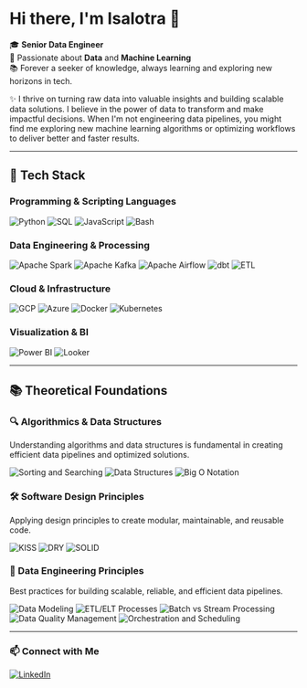# Hi there, I'm Isalotra 👋

🎓 **Senior Data Engineer**  
💼 Passionate about **Data** and **Machine Learning**  
📚 Forever a seeker of knowledge, always learning and exploring new horizons in tech.

✨ I thrive on turning raw data into valuable insights and building scalable data solutions. I believe in the power of data to transform and make impactful decisions. When I'm not engineering data pipelines, you might find me exploring new machine learning algorithms or optimizing workflows to deliver better and faster results.

---

## 🚀 Tech Stack

### Programming & Scripting Languages
![Python](https://img.shields.io/badge/-Python-3776AB?logo=python&logoColor=white&style=flat)
![SQL](https://img.shields.io/badge/-SQL-336791?logo=postgresql&logoColor=white&style=flat)
![JavaScript](https://img.shields.io/badge/-JavaScript-F7DF1E?logo=javascript&logoColor=black&style=flat)
![Bash](https://img.shields.io/badge/-Bash-4EAA25?logo=gnu-bash&logoColor=white&style=flat)

### Data Engineering & Processing
![Apache Spark](https://img.shields.io/badge/-Apache%20Spark-E25A1C?logo=apachespark&logoColor=white&style=flat)
![Apache Kafka](https://img.shields.io/badge/-Apache%20Kafka-231F20?logo=apachekafka&logoColor=white&style=flat)
![Apache Airflow](https://img.shields.io/badge/-Apache%20Airflow-017CEE?logo=apacheairflow&logoColor=white&style=flat)
![dbt](https://img.shields.io/badge/-dbt-FF694B?logo=dbt&logoColor=white&style=flat)
![ETL](https://img.shields.io/badge/-ETL-4CAF50?style=flat)

### Cloud & Infrastructure
![GCP](https://img.shields.io/badge/-Google%20Cloud-4285F4?logo=googlecloud&logoColor=white&style=flat)
![Azure](https://img.shields.io/badge/-Azure-0078D4?logo=microsoftazure&logoColor=white&style=flat)
![Docker](https://img.shields.io/badge/-Docker-2496ED?logo=docker&logoColor=white&style=flat)
![Kubernetes](https://img.shields.io/badge/-Kubernetes-326CE5?logo=kubernetes&logoColor=white&style=flat)

### Visualization & BI
![Power BI](https://img.shields.io/badge/-Power%20BI-F2C811?logo=powerbi&logoColor=black&style=flat)
![Looker](https://img.shields.io/badge/-Looker-4285F4?logo=looker&logoColor=white&style=flat)


---

## 📚 Theoretical Foundations

### 🔍 Algorithmics & Data Structures
Understanding algorithms and data structures is fundamental in creating efficient data pipelines and optimized solutions.

![Sorting and Searching](https://img.shields.io/badge/-Sorting%20%26%20Searching-4CAF50?style=flat)
![Data Structures](https://img.shields.io/badge/-Data%20Structures-4CAF50?style=flat)
![Big O Notation](https://img.shields.io/badge/-Big%20O%20Notation-4CAF50?style=flat)

### 🛠️ Software Design Principles
Applying design principles to create modular, maintainable, and reusable code.

![KISS](https://img.shields.io/badge/-KISS%20(Keep%20It%20Simple%20Stupid)-FFD700?style=flat)
![DRY](https://img.shields.io/badge/-DRY%20(Don't%20Repeat%20Yourself)-FFD700?style=flat)
![SOLID](https://img.shields.io/badge/-SOLID%20Principles-FFD700?style=flat)

### 🔗 Data Engineering Principles
Best practices for building scalable, reliable, and efficient data pipelines.

![Data Modeling](https://img.shields.io/badge/-Data%20Modeling-1E90FF?style=flat)
![ETL/ELT Processes](https://img.shields.io/badge/-ETL/ELT%20Processes-1E90FF?style=flat)
![Batch vs Stream Processing](https://img.shields.io/badge/-Batch%20vs%20Stream%20Processing-1E90FF?style=flat)
![Data Quality Management](https://img.shields.io/badge/-Data%20Quality%20Management-1E90FF?style=flat)
![Orchestration and Scheduling](https://img.shields.io/badge/-Orchestration%20%26%20Scheduling-1E90FF?style=flat)

---

### 📫 Connect with Me

[![LinkedIn](https://img.shields.io/badge/LinkedIn-0077B5?logo=linkedin&logoColor=white&style=flat)](https://www.linkedin.com/in/isalotra-rakotoniaina-b43932184/)  
